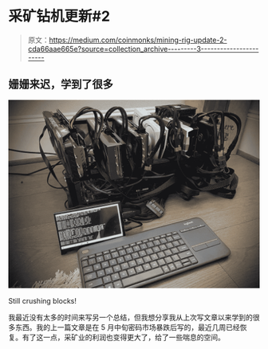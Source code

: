 # 采矿钻机更新#2

> 原文：<https://medium.com/coinmonks/mining-rig-update-2-cda66aae665e?source=collection_archive---------3----------------------->

## 姗姗来迟，学到了很多

![](img/14385a201b84144c6b6f075a611d14b7.png)

Still crushing blocks!

我最近没有太多的时间来写另一个总结，但我想分享我从上次写文章以来学到的很多东西。我的上一篇文章是在 5 月中旬密码市场暴跌后写的，最近几周已经恢复。有了这一点，采矿业的利润也变得更大了，给了一些喘息的空间。